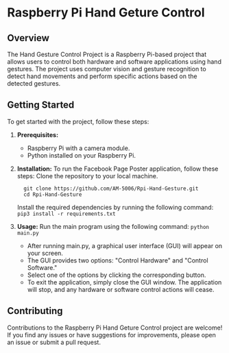 # Raspberry Pi Hand Geture Control

## Overview

The Hand Gesture Control Project is a Raspberry Pi-based project that allows users to control both hardware and software applications using hand gestures. The project uses computer vision and gesture recognition to detect hand movements and perform specific actions based on the detected gestures.

## Getting Started

To get started with the project, follow these steps:

1. **Prerequisites:**
   - Raspberry Pi with a camera module.
   - Python installed on your Raspberry Pi.

2.  **Installation:**
    To run the Facebook Page Poster application, follow these steps:
    Clone the repository to your local machine.
    ```
      git clone https://github.com/AM-5006/Rpi-Hand-Gesture.git
      cd Rpi-Hand-Gesture
    ```
    Install the required dependencies by running the following command: ```pip3 install -r requirements.txt```

3. **Usage:**
   Run the main program using the following command: ```python main.py```
     - After running main.py, a graphical user interface (GUI) will appear on your screen.
     - The GUI provides two options: "Control Hardware" and "Control Software."
     - Select one of the options by clicking the corresponding button.
     - To exit the application, simply close the GUI window. The application will stop, and any hardware or software control actions will cease.

## Contributing
  Contributions to the Raspberry Pi Hand Geture Control project are welcome! If you find any issues or have suggestions for improvements, please open an issue or submit a pull request.
